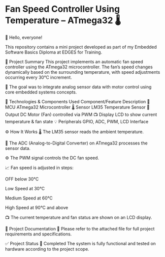 # Fan Speed Controller Using Temperature – ATmega32 🌡️
👋 Hello, everyone!

This repository contains a mini project developed as part of my Embedded Software Basics Diploma at EDGES for Training.

📝 Project Summary
This project implements an automatic fan speed controller using the ATmega32 microcontroller. The fan’s speed changes dynamically based on the surrounding temperature, with speed adjustments occurring every 30°C increment.

🎯 The goal was to integrate analog sensor data with motor control using core embedded systems concepts.

🧰 Technologies & Components Used
Component/Feature	Description
🧠 MCU	ATmega32 Microcontroller
🌡️ Sensor	LM35 Temperature Sensor
🔁 Output	DC Motor (Fan) controlled via PWM
📺 Display	LCD to show current temperature & fan state
💡 Peripherals	GPIO, ADC, PWM, LCD Interface

⚙️ How It Works
🌡️ The LM35 sensor reads the ambient temperature.

🔁 The ADC (Analog-to-Digital Converter) on ATmega32 processes the sensor data.

⚙️ The PWM signal controls the DC fan speed.

📈 Fan speed is adjusted in steps:

OFF below 30°C

Low Speed at 30°C

Medium Speed at 60°C

High Speed at 90°C and above

📺 The current temperature and fan status are shown on an LCD display.

📄 Project Documentation
📎 Please refer to the attached file for full project requirements and specifications.

✅ Project Status
🎉 Completed
The system is fully functional and tested on hardware according to the project scope.
